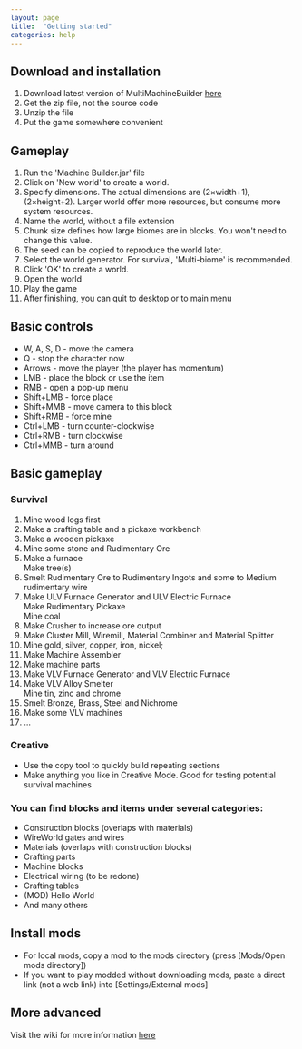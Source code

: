 ```yaml
---
layout: page
title:  "Getting started"
categories: help
---
```


## Download and installation
1. Download latest version of MultiMachineBuilder [here](https://github.com/MultiMachineBuilder/MultiMachineBuilder/releases)
2. Get the zip file, not the source code
3. Unzip the file
4. Put the game somewhere convenient

## Gameplay
1. Run the 'Machine Builder.jar' file
2. Click on 'New world' to create a world.
3. Specify dimensions. The actual dimensions are (2×width+1), (2×height+2). Larger world offer more resources, but consume more system resources.
4. Name the world, without a file extension
5. Chunk size defines how large biomes are in blocks. You won't need to change this value.
6. The seed can be copied to reproduce the world later.
7. Select the world generator. For survival, 'Multi-biome' is recommended.
8. Click 'OK' to create a world.
9. Open the world
10. Play the game
11. After finishing, you can quit to desktop or to main menu

## Basic controls
* W, A, S, D - move the camera
* Q - stop the character now
* Arrows - move the player (the player has momentum)
* LMB - place the block or use the item
* RMB - open a pop-up menu
* Shift+LMB - force place
* Shift+MMB - move camera to this block
* Shift+RMB - force mine
* Ctrl+LMB - turn counter-clockwise
* Ctrl+RMB - turn clockwise
* Ctrl+MMB - turn around

## Basic gameplay

### Survival
1. Mine wood logs first
2. Make a crafting table and a pickaxe workbench
3. Make a wooden pickaxe
4. Mine some stone and Rudimentary Ore
5. Make a furnace<br>Make tree(s)
6. Smelt Rudimentary Ore to Rudimentary Ingots and some to Medium rudimentary wire
7. Make ULV Furnace Generator and ULV Electric Furnace<br>Make Rudimentary Pickaxe<br>Mine coal
8. Make Crusher to increase ore output
9. Make Cluster Mill, Wiremill, Material Combiner and Material Splitter
10. Mine gold, silver, copper, iron, nickel;
11. Make Machine Assembler
12. Make machine parts
13. Make VLV Furnace Generator and VLV Electric Furnace
14. Make VLV Alloy Smelter<br>Mine tin, zinc and chrome
15. Smelt Bronze, Brass, Steel and Nichrome
16. Make some VLV machines
17. ...

### Creative
* Use the copy tool to quickly build repeating sections
* Make anything you like in Creative Mode. Good for testing potential survival machines

### You can find blocks and items under several categories:
* Construction blocks (overlaps with materials)
* WireWorld gates and wires
* Materials (overlaps with construction blocks)
* Crafting parts
* Machine blocks
* Electrical wiring (to be redone)
* Crafting tables
* (MOD) Hello World
* And many others

## Install mods
* For local mods, copy a mod to the mods directory (press [Mods/Open mods directory])
* If you want to play modded without downloading mods, paste a direct link (not a web link) into [Settings/External mods]

## More advanced
Visit the wiki for more information [here](https://github.com/MultiMachineBuilder/MultiMachineBuilder/wiki)